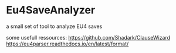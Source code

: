 # Eu4SaveAnalyzer
 a small set of tool to analyze EU4 saves

some usefull ressources:
https://github.com/Shadark/ClauseWizard
https://eu4parser.readthedocs.io/en/latest/format/
